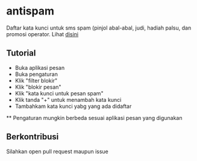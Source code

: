 # antispam
Daftar kata kunci untuk sms spam (pinjol abal-abal, judi, hadiah palsu, dan promosi operator. Lihat [disini](https://github.com/5xGrDmDprV/kata-kunci-sms-spam/raw/main/daftar.txt)
## Tutorial
- Buka aplikasi pesan
- Buka pengaturan
- Klik "filter blokir"
- Klik "blokir pesan"
- Klik "kata kunci untuk pesan spam"
- Klik tanda "+" untuk menambah kata kunci
- Tambahkam kata kunci yabg yang ada didaftar

** Pengaturan mungkin berbeda sesuai aplikasi pesan yang digunakan
## Berkontribusi
Silahkan open pull request maupun issue

